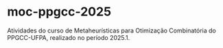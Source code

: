 # moc-ppgcc-2025
Atividades do curso de Metaheurísticas para Otimização Combinatória do PPGCC-UFPA, realizado no período 2025.1.
